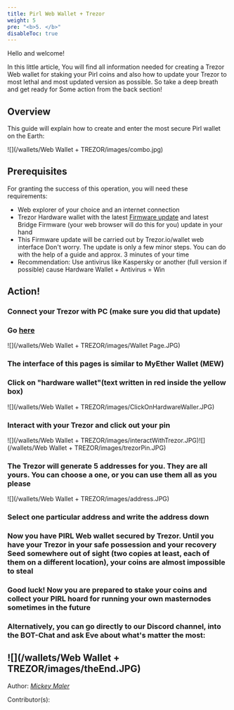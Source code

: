 ```yaml
---
title: Pirl Web Wallet + Trezor
weight: 5
pre: "<b>5. </b>"
disableToc: true
---
```




Hello and welcome!

In this little article, You will find all information needed for creating a Trezor Web wallet for staking your Pirl coins and also how to update your Trezor to most lethal and most updated version as possible. So take a deep breath and get ready for Some action from the back section!

## Overview

This guide will explain how to create and enter the most secure Pirl wallet on the Earth:

![](/wallets/Web Wallet + TREZOR/images/combo.jpg)

## Prerequisites

For granting the success of this operation, you will need these requirements:

* Web explorer of your choice and an internet connection
* Trezor Hardware wallet with the latest [Firmware update](https://blog.trezor.io/trezor-one-firmware-update-1-6-3-73894c0506d) and latest Bridge Firmware (your web browser will do this for you) update in your hand
* This Firmware update will be carried out by Trezor.io/wallet web interface Don't worry. The update is only a few minor steps. You can do with the help of a guide and approx. 3 minutes of your time
* Recommendation: Use antivirus like Kaspersky or another (full version if possible) cause Hardware Wallet + Antivirus = Win


## Action!

### Connect your Trezor with PC (make sure you did that update)

### Go [here](https://wallet.pirl.io/)
![](/wallets/Web Wallet + TREZOR/images/Wallet Page.JPG)
### The interface of this pages is similar to MyEther Wallet (MEW)

### Click on "hardware wallet"(text written in red inside the yellow box)
![](/wallets/Web Wallet + TREZOR/images/ClickOnHardwareWaller.JPG)
### Interact with your Trezor and click out your pin
![](/wallets/Web Wallet + TREZOR/images/interactWithTrezor.JPG)![](/wallets/Web Wallet + TREZOR/images/trezorPin.JPG)

### The Trezor will generate 5 addresses for you. They are all yours. You can choose a one, or you can use them all as you please
![](/wallets/Web Wallet + TREZOR/images/address.JPG)
### Select one particular address and write the address down

### Now you have PIRL Web wallet secured by Trezor. Until you have your Trezor in your safe possession and your recovery Seed somewhere out of sight (two copies at least, each of them on a different location), your coins are almost impossible to steal

### Good luck! Now you are prepared to stake your coins and collect your PIRL hoard for running your own masternodes sometimes in the future

### Alternatively, you can go directly to our Discord channel, into the BOT-Chat and ask Eve about what's matter the most:
![](/wallets/Web Wallet + TREZOR/images/theEnd.JPG)
--------

Author:
_[Mickey Maler](https://twitter.com/MickeyMaler)_

Contributor(s):
